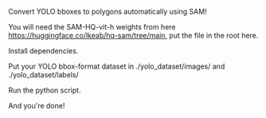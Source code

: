 Convert YOLO bboxes to polygons automatically using SAM!

You will need the SAM-HQ-vit-h weights from here https://huggingface.co/lkeab/hq-sam/tree/main, put the file in the root here.

Install dependencies.

Put your YOLO bbox-format dataset in ./yolo_dataset/images/ and ./yolo_dataset/labels/

Run the python script. 

And you're done!
